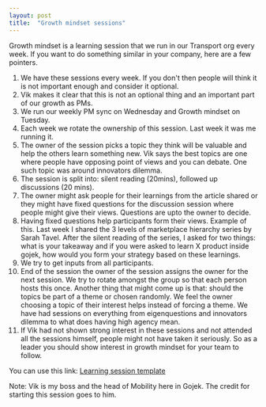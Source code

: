 ```yaml
---
layout: post
title:  "Growth mindset sessions"
---
```


Growth mindset is a learning session that we run in our Transport org every week. If you want to do something similar in your company, here are a few pointers.

1. We have these sessions every week. If you don't then people will think it is not important enough and consider it optional.
2. Vik makes it clear that this is not an optional thing and an important part of our growth as PMs.
3. We run our weekly PM sync on Wednesday and Growth mindset on Tuesday.
4. Each week we rotate the ownership of this session. Last week it was me running it.
5. The owner of the session picks a topic they think will be valuable and help the others learn something new. Vik says the best topics are one where people have opposing point of views and you can debate. One such topic was around innovators dilemma.
6. The session is split into: silent reading (20mins), followed up discussions (20 mins).
7. The owner might ask people for their learnings from the article shared or they might have fixed questions for the discussion session where people might give their views. Questions are upto the owner to decide.
8. Having fixed questions help participants form their views. Example of this. Last week I shared the 3 levels of marketplace hierarchy series by Sarah Tavel. After the silent reading of the series, I asked for two things: what is your takeaway and if you were asked to learn X product inside gojek, how would you form your strategy based on these learnings.
9. We try to get inputs from all participants.
10. End of the session the owner of the session assigns the owner for the next session. We try to rotate amongst the group so that each person hosts this once. Another thing that might come up is that: should the topics be part of a theme or chosen randomly. We feel the owner choosing a topic of their interest helps instead of forcing a theme. We have had sessions on everything from eigenquestions and innovators dilemma to what does having high agency mean.
11. If Vik had not shown strong interest in these sessions and not attended all the sessions himself, people might not have taken it seriously. So as a leader you should show interest in growth mindset for your team to follow.

You can use this link: [Learning session template](https://docs.google.com/document/d/1Bl23tJbm-5CQI24SkgcF8S43T-nj9JhtY34-1cFjpl8/edit?usp=sharing)

Note: Vik is my boss and the head of Mobility here in Gojek. The credit for starting this session goes to him.
